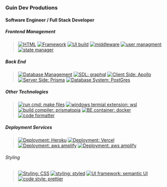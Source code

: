 ### Guin Dev Produtions
####  Software Engineer / Full Stack Developer 


##### Frontend Management
> [![HTML](https://img.shields.io/badge/Markup%20Language-HTML-%23F06529)](https://reactjs.org/docs/create-a-new-react-app.html)
> [![Framework](https://img.shields.io/badge/Framework%20-Redux-%23764ABC)](https://reactjs.org/docs/create-a-new-react-app.html)
> [![UI build](https://img.shields.io/badge/UI%20build-create--react--app-%2361DAFB)](https://reactjs.org/docs/create-a-new-react-app.html)
> [![middleware](https://img.shields.io/badge/middleware-urql-%23525DDC)](https://formidable.com/open-source/urql/docs/)
> [![user managment](https://img.shields.io/badge/user%20management-okta-%23008FD3)](https://developer.okta.com/docs/)
> [![state manager](https://img.shields.io/badge/state%20manager-useContext-%CA4245)](https://reactjs.org/docs/jsx-in-depth.html)

##### Back End
> [![Database Management](https://img.shields.io/badge/DB%20Management-Sqlite-%23525DDC)](https://formidable.com/open-source/urql/docs/)
> [![SDL: graphql](https://img.shields.io/badge/SDL-Graphql-%23E10098)](https://graphql.org/learn/)
> [![Client Side: Apollo](https://img.shields.io/badge/Client%20Side-Apollo--Graphql-%23311C87)](https://www.apollographql.com/docs/)
> [![Server Side: Prisma](https://img.shields.io/badge/Server--Side-Prisma-%230B2C4A)](https://www.prisma.io/docs/)
> [![Database System: PostGres](https://img.shields.io/badge/Database%20System-PostGres-%23336791)](https://www.postgresql.org/about/)


##### Other Technologies 
> [![run cmd: make files](https://img.shields.io/badge/run%20cmd-makes%20files-%23FF7100)](https://www.tutorialspoint.com/unix_commands/make.htm)
> [![windows termial extension: wsl](https://img.shields.io/badge/windows%20os%20terminal%20extension-WSL-%23FCC624)](https://ubuntu.com/wsl)
> [![build compiler: prismatopia](https://img.shields.io/badge/build%20compiler-prismatopia-ff69b4)](https://github.com/Lambda-School-Labs/prismatopia)
> [![BE container: docker](https://img.shields.io/badge/BE%20container-docker-%232496ED)](https://docs.docker.com/)
> [![code formatter](https://img.shields.io/badge/code%20formatter-eslint-%234B32C3)](https://eslint.org/docs/user-guide/getting-started)

##### Deployment Services
> [![Deployment: Heroku](https://img.shields.io/badge/Deployment-Heroku-%236762a6)](https://docs.aws.amazon.com/amplify/)
> [![Deployment: Vercel](https://img.shields.io/badge/Deployment-Vercel%20(Zeit)-%23232F3E)](https://docs.aws.amazon.com/amplify/)
> [![Deployment: aws amplify](https://img.shields.io/badge/Deployment-Netify-%23232F3E)](https://docs.aws.amazon.com/amplify/)
> [![Deployment: aws amplify](https://img.shields.io/badge/Deployment-AWS%20Amplify-%23232F3E)](https://docs.aws.amazon.com/amplify/)

###### Styling
> [![Styling: CSS](https://img.shields.io/badge/Styling-CSS-%23CC6699)](https://sass-lang.com/documentation)
> [![styling: styled](https://img.shields.io/badge/Styling-Styled%20Components-%23f4978e)](https://sass-lang.com/documentation)
> [![UI framework: semantic UI](https://img.shields.io/badge/UI%20framework-semantic%20ui-%2306D6A9)](https://semantic-ui.com/introduction/getting-started.html)
> [![code style: prettier](https://img.shields.io/badge/code%20style-prettier-%23F7B93E)](https://prettier.io/docs/en/)


<!--
**ksemenza/ksemenza** is a ✨ _special_ ✨ repository because its `README.md` (this file) appears on your GitHub profile.

Here are some ideas to get you started:

- 🔭 I’m currently working on ...
- 🌱 I’m currently learning ...
- 👯 I’m looking to collaborate on ...
- 🤔 I’m looking for help with ...
- 💬 Ask me about ...
- 📫 How to reach me: ...
- 😄 Pronouns: ...
- ⚡ Fun fact: ...
-->
